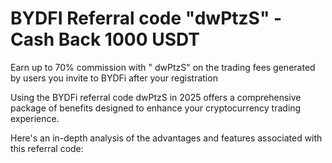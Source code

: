 # BYDFI Referral code "dwPtzS" - Cash Back 1000 USDT
 Earn up to 70% commission with " dwPtzS" on the trading fees generated by users you invite to BYDFi after your registration


 Using the BYDFi referral code dwPtzS in 2025 offers a comprehensive package of benefits designed to enhance your cryptocurrency trading experience. 
 
 Here's an in-depth analysis of the advantages and features associated with this referral code:
